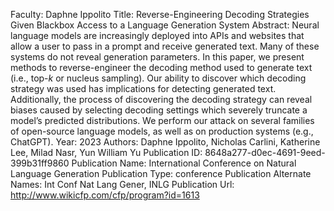 Faculty: Daphne Ippolito
Title: Reverse-Engineering Decoding Strategies Given Blackbox Access to a Language Generation System
Abstract: Neural language models are increasingly deployed into APIs and websites that allow a user to pass in a prompt and receive generated text. Many of these systems do not reveal generation parameters. In this paper, we present methods to reverse-engineer the decoding method used to generate text (i.e., top-_k_ or nucleus sampling). Our ability to discover which decoding strategy was used has implications for detecting generated text. Additionally, the process of discovering the decoding strategy can reveal biases caused by selecting decoding settings which severely truncate a model’s predicted distributions. We perform our attack on several families of open-source language models, as well as on production systems (e.g., ChatGPT).
Year: 2023
Authors: Daphne Ippolito, Nicholas Carlini, Katherine Lee, Milad Nasr, Yun William Yu
Publication ID: 8648a277-d0ec-4691-9eed-399b31ff9860
Publication Name: International Conference on Natural Language Generation
Publication Type: conference
Publication Alternate Names: Int Conf Nat Lang Gener, INLG
Publication Url: http://www.wikicfp.com/cfp/program?id=1613

